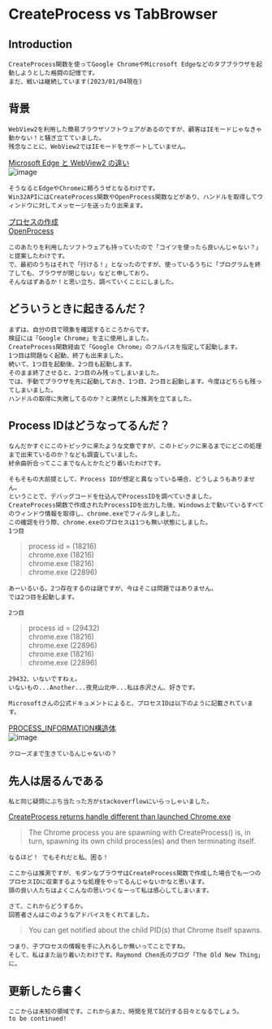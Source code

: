
# CreateProcess vs TabBrowser

## Introduction

    CreateProcess関数を使ってGoogle ChromeやMicrosoft Edgeなどのタブブラウザを起動しようとした格闘の記憶です。  
    まだ、戦いは継続しています(2023/01/04現在)  

## 背景

    WebView2を利用した簡易ブラウザソフトウェアがあるのですが、顧客はIEモードじゃなきゃ動かない！と騒ぎ立てていました。  
    残念なことに、WebView2ではIEモードをサポートしていません。  
[Microsoft Edge と WebView2 の違い](https://learn.microsoft.com/ja-jp/microsoft-edge/webview2/concepts/browser-features)  
![image](https://user-images.githubusercontent.com/12496951/210588182-246d625b-c869-48d2-b39c-610bf5259c4c.png)  

    そうなるとEdgeやChromeに頼ろうぜとなるわけです。  
    Win32APIにはCreateProcess関数やOpenProcess関数などがあり、ハンドルを取得してウィンドウに対してメッセージを送ったり出来ます。  
[プロセスの作成](https://learn.microsoft.com/ja-jp/windows/win32/procthread/creating-processes)  
[OpenProcess](https://learn.microsoft.com/ja-jp/windows/win32/api/processthreadsapi/nf-processthreadsapi-openprocess)  

    このあたりを利用したソフトウェアも持っていたので「コイツを使ったら良いんじゃない？」と提案したわけです。  
    で、最初のうちはそれで「行ける！」となったのですが、使っているうちに「プログラムを終了しても、ブラウザが閉じない」などと申しており。  
    そんなはずあるか！と思い立ち、調べていくことにしました。  

## どういうときに起きるんだ？

    まずは、自分の目で現象を確認するところからです。  
    検証には「Google Chrome」を主に使用しました。  
    CreateProcess関数経由で「Google Chrome」のフルパスを指定して起動します。  
    1つ目は問題なく起動、終了も出来ました。  
    続いて、1つ目を起動後、2つ目も起動します。  
    そのまま終了させると、2つ目のみ残ってしまいました。  
    では、手動でブラウザを先に起動しておき、1つ目、2つ目と起動します。今度はどちらも残ってしまいました。  
    ハンドルの取得に失敗してるのか？と漠然とした推測を立てました。  

## Process IDはどうなってるんだ？

    なんだかすぐにこのトピックに来たような文章ですが、このトピックに来るまでにどこの処理まで出来ているのか？なども調査していました。  
    紆余曲折合ってここまでなんとかたどり着いたわけです。  
    
    そもそもの大前提として、Process IDが想定と異なっている場合、どうしようもありません。  
    ということで、デバッグコードを仕込んでProcessIDを調べていきました。  
    CreateProcess関数で作成されたProcessIDを出力した後、Windows上で動いているすべてのウィンドウ情報を取得し、chrome.exeでフィルタしました。  
    この確認を行う際、chrome.exeのプロセスは1つも無い状態にしました。  
    1つ目  
> process id = (18216)  
> chrome.exe (18216)  
> chrome.exe (18216)  
> chrome.exe (22896)  

    あーいるいる。2つ存在するのは謎ですが、今はそこは問題ではありません。  
    では2つ目を起動します。  
    
    2つ目  
> process id = (29432)  
> chrome.exe (18216)  
> chrome.exe (22896)  
> chrome.exe (18216)  
> chrome.exe (22896)  

    29432、いないですねぇ。  
    いないもの...Another...夜見山北中...私は赤沢さん、好きです。  
    
    Microsoftさんの公式ドキュメントによると、プロセスIDは以下のように記載されています。  
[PROCESS_INFORMATION構造体](https://learn.microsoft.com/ja-jp/windows/win32/api/processthreadsapi/ns-processthreadsapi-process_information)  
![image](https://user-images.githubusercontent.com/12496951/210595120-5a88322c-c7b9-4a87-b6e9-ec6bcfaa5e8e.png)  

    クローズまで生きているんじゃないの？  

## 先人は居るんである

    私と同じ疑問にぶち当たった方がstackoverflowにいらっしゃいました。  
[CreateProcess returns handle different than launched Chrome.exe](https://stackoverflow.com/questions/54644803/createprocess-returns-handle-different-than-launched-chrome-exe)  

> The Chrome process you are spawning with CreateProcess() is, in turn, spawning its own child process(es) and then terminating itself.  
    
    なるほど！ でもそれだと私、困る！  

    ここからは推測ですが、モダンなブラウザはCreateProcess関数で作成した場合でも一つのプロセスIDに収束するような処理をやってるんじゃないかなと思います。  
    頭の良い人たちはよくこんなの思いつくなーって私は感心してしまいます。  
    
    さて、これからどうするか。  
    回答者さんはこのようなアドバイスをくれてました。  
    
> You can get notified about the child PID(s) that Chrome itself spawns.  

    つまり、子プロセスの情報を手に入れるしか無いってことですね。  
    そして、私はまた辿り着いたわけです。Raymond Chen氏のブログ「The Old New Thing」に。  

## 更新したら書く

    ここからは未知の領域です。これからまた、時間を見て試行する日々となるでしょう。  
    to be continued!  

